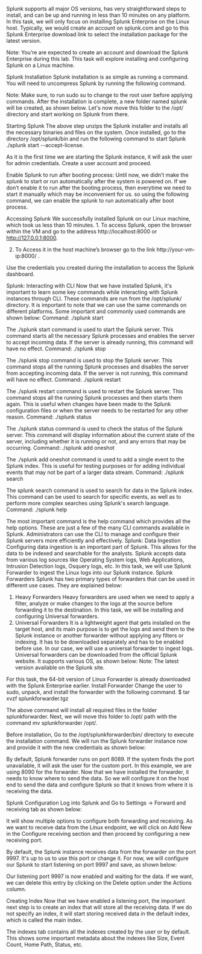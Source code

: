 Splunk supports all major OS versions, has very straightforward steps to install, and can be up and running in less than 10 minutes on any platform. In this task, we will only focus on installing Splunk Enterprise on the Linux host. Typically, we would create an account on splunk.com and go to this Splunk Enterprise download link to select the installation package for the latest version. 
 
Note: You’re are expected to create an account and download the Splunk Enterprise during this lab.
This task will explore installing and configuring Splunk on a Linux machine. 

 





 



Splunk Installation
Splunk installation is as simple as running a command. You will need to uncompress Splunk by running the following command.

Note: Make sure, to run sudo su to change to the root user before applying commands.
After the installation is complete, a new folder named splunk will be created, as shown below. Let's now move this folder to the /opt/ directory and start working on Splunk from there.
 
Starting Splunk
The above step unzips the Splunk installer and installs all the necessary binaries and files on the system. Once installed, go to the directory /opt/splunk/bin and run the following command to start Splunk ./splunk start --accept-license. 
 
As it is the first time we are starting the Splunk instance, it will ask the user for admin credentials. Create a user account and proceed.
 
 
Enable Splunk to run after booting process:
Until now, we didn’t make the splunk to start or run automatically after the system is powered on. 
If we don’t enable it to run after the booting process, then everytime we need to start it manually which may be inconvenient for us.
so using the following command, we can enable the splunk to run automatically after boot process.
 
Accessing Splunk
We successfully installed Splunk on our Linux machine, which took us less than 10 minutes. 1. To access Splunk, open the browser within the VM and go to the address http://localhost:8000 or http://127.0.0.1:8000.

 
2. To Access it in the host machine’s browser go to the link http://your-vm-ip:8000/ .
 
 
Use the credentials you created during the installation to access the Splunk dashboard.
 

Splunk: Interacting with CLI
Now that we have installed Splunk, it's important to learn some key commands while interacting with Splunk instances through CLI. These commands are run from the /opt/splunk/ directory. It is important to note that we can use the same commands on different platforms.
Some important and commonly used commands are shown below:
Command: ./splunk start
 
The ./splunk start command is used to start the Splunk server. This command starts all the necessary Splunk processes and enables the server to accept incoming data. If the server is already running, this command will have no effect.
Command: ./splunk stop
 
The ./splunk stop command is used to stop the Splunk server. This command stops all the running Splunk processes and disables the server from accepting incoming data. If the server is not running, this command will have no effect.
Command: ./splunk restart
 
The ./splunk restart command is used to restart the Splunk server. This command stops all the running Splunk processes and then starts them again. This is useful when changes have been made to the Splunk configuration files or when the server needs to be restarted for any other reason.
Command: ./splunk status
 
The ./splunk status command is used to check the status of the Splunk server. This command will display information about the current state of the server, including whether it is running or not, and any errors that may be occurring.
Command: ./splunk add oneshot

The ./splunk add oneshot command is used to add a single event to the Splunk index. This is useful for testing purposes or for adding individual events that may not be part of a larger data stream.
Command: ./splunk search

The splunk search command is used to search for data in the Splunk index. This command can be used to search for specific events, as well as to perform more complex searches using Splunk's search language.
Command: ./splunk help
 
The most important command is the help command which provides all the help options.
These are just a few of the many CLI commands available in Splunk. Administrators can use the CLI to manage and configure their Splunk servers more efficiently and effectively.
Splunk: Data Ingestion 
Configuring data ingestion is an important part of Splunk. This allows for the data to be indexed and searchable for the analysts. Splunk accepts data from various log sources like Operating System logs, Web Applications, Intrusion Detection logs, Osquery logs, etc. In this task, we will use Splunk Forwarder to ingest the Linux logs into our Splunk instance.
Splunk Forwarders
Splunk has two primary types of forwarders that can be used in different use cases. They are explained below:
1.	Heavy Forwarders
Heavy forwarders are used when we need to apply a filter, analyze or make changes to the logs at the source before forwarding it to the destination. In this task, we will be installing and configuring Universal forwarders.
2.	Universal Forwarders
It is a lightweight agent that gets installed on the target host, and its main purpose is to get the logs and send them to the Splunk instance or another forwarder without applying any filters or indexing. It has to be downloaded separately and has to be enabled before use. In our case, we will use a universal forwarder to ingest logs.
Universal forwarders can be downloaded from the official Splunk website. It supports various OS, as shown below:
Note: The latest version available on the Splunk site.
 
For this task, the 64-bit version of Linux Forwarder is already downloaded with the Splunk Enterprise earlier.
Install Forwarder
Change the user to sudo, unpack, and install the forwarder with the following command.
$ tar xvzf splunkforwarder.tgz


 
 
The above command will install all required files in the folder splunkforwarder. Next, we will move this folder to /opt/ path with the command mv splunkforwarder /opt/.
 
Before installation, Go to the /opt/splunkforwarder/bin/ directory to execute the installation command.
We will run the Splunk forwarder instance now and provide it with the new credentials as shown below:
 
 
By default, Splunk forwarder runs on port 8089. If the system finds the port unavailable, it will ask the user for the custom port. In this example, we are using 8090 for the forwarder.
Now that we have installed the forwarder, it needs to know where to send the data. So we will configure it on the host end to send the data and configure Splunk so that it knows from where it is receiving the data.

Splunk Configuration
Log into Splunk and Go to Settings -> Forward and receiving tab as shown below:

 
It will show multiple options to configure both forwarding and receiving. As we want to receive data from the Linux endpoint, we will click on Add New in the Configure receiving section and then proceed by configuring a new receiving port.
 
By default, the Splunk instance receives data from the forwarder on the port 9997. It's up to us to use this port or change it. For now, we will configure our Splunk to start listening on port 9997 and save, as shown below:
 
Our listening port 9997 is now enabled and waiting for the data. If we want, we can delete this entry by clicking on the Delete option under the Actions column.

 
Creating Index
Now that we have enabled a listening port, the important next step is to create an index that will store all the receiving data. If we do not specify an index, it will start storing received data in the default index, which is called the main index.
 
The indexes tab contains all the indexes created by the user or by default. This shows some important metadata about the indexes like Size, Event Count, Home Path, Status, etc.
 

